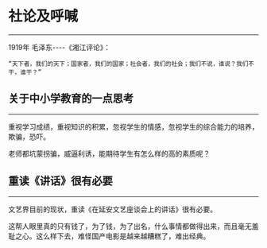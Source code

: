 # 社论及呼喊

---

1919年    毛泽东----《湘江评论》：

```
“天下者，我们的天下；国家者，我们的国家；社会者，我们的社会；我们不说，谁说？我们不干，谁干？”
```

## 关于中小学教育的一点思考

---

重视学习成绩，重视知识的积累，忽视学生的情感，忽视学生的综合能力的培养，欺骗，恐吓。

老师都坑蒙拐骗，威逼利诱，能期待学生有怎么样的高的素质呢？

## 重读《讲话》很有必要

---

文艺界目前的现状，重读《在延安文艺座谈会上的讲话》很有必要。

这帮人眼里真的只有钱了，为了钱，为了出名，什么事情都做得出来，而且毫无羞耻之心。这么样下去，难怪国产电影是越来越糟糕了，难出经典。

